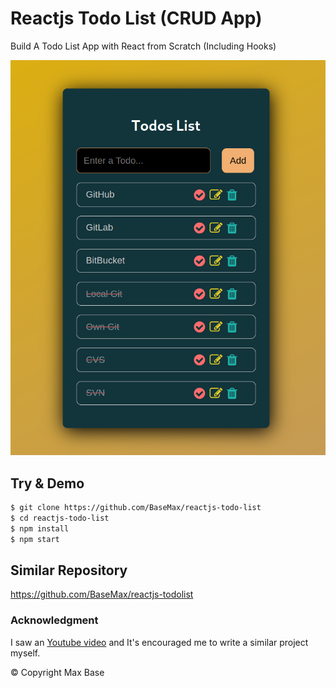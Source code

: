 # Reactjs Todo List (CRUD App)

Build A Todo List App with React from Scratch (Including Hooks)

![Reactjs Todo List](demo.png)

## Try & Demo

```bash
$ git clone https://github.com/BaseMax/reactjs-todo-list
$ cd reactjs-todo-list
$ npm install
$ npm start
```

## Similar Repository

https://github.com/BaseMax/reactjs-todolist

### Acknowledgment

I saw an [Youtube video](https://www.youtube.com/watch?v=dD0MdMRVHoo) and It's encouraged me to write a similar project myself.

© Copyright Max Base
